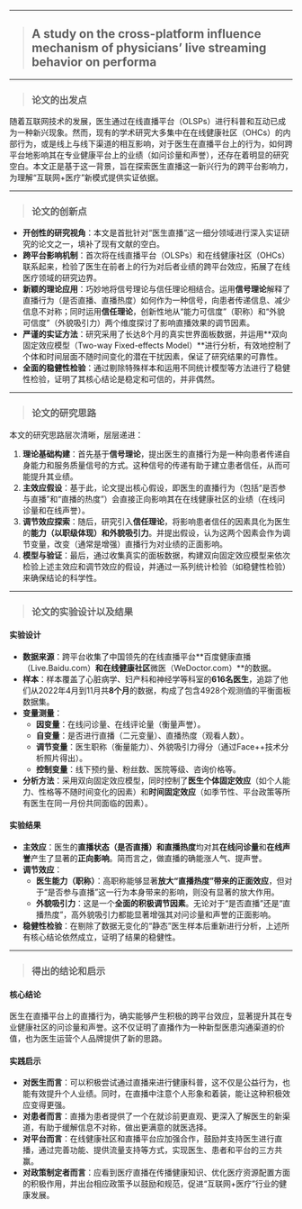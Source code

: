 
---
> ## A study on the cross-platform influence mechanism of physicians’ live streaming behavior on performa
---
> ### **论文的出发点**

随着互联网技术的发展，医生通过在线直播平台（OLSPs）进行科普和互动已成为一种新兴现象。然而，现有的学术研究大多集中在在线健康社区（OHCs）的内部行为，或是线上与线下渠道的相互影响，对于医生在直播平台上的行为，如何跨平台地影响其在专业健康平台上的业绩（如问诊量和声誉），还存在着明显的研究空白。本文正是基于这一背景，旨在探索医生直播这一新兴行为的跨平台影响力，为理解“互联网+医疗”新模式提供实证依据。

---
> ### **论文的创新点**

* **开创性的研究视角**：本文是首批针对“医生直播”这一细分领域进行深入实证研究的论文之一，填补了现有文献的空白。
* **跨平台影响机制**：首次将在线直播平台（OLSPs）和在线健康社区（OHCs）联系起来，检验了医生在前者上的行为对后者业绩的跨平台效应，拓展了在线医疗领域的研究边界。
* **新颖的理论应用**：巧妙地将信号理论与信任理论相结合。运用**信号理论**解释了直播行为（是否直播、直播热度）如何作为一种信号，向患者传递信息、减少信息不对称；同时运用**信任理论**，创新性地从“能力可信度”（职称）和“外貌可信度”（外貌吸引力）两个维度探讨了影响直播效果的调节因素。
* **严谨的实证方法**：研究采用了长达8个月的真实世界面板数据，并运用**双向固定效应模型（Two-way Fixed-effects Model）**进行分析，有效地控制了个体和时间层面不随时间变化的潜在干扰因素，保证了研究结果的可靠性。
* **全面的稳健性检验**：通过剔除特殊样本和运用不同统计模型等方法进行了稳健性检验，证明了其核心结论是稳定和可信的，并非偶然。

---
> ### **论文的研究思路**

本文的研究思路层次清晰，层层递进：
1.  **理论基础构建**：首先基于**信号理论**，提出医生的直播行为是一种向患者传递自身能力和服务质量信号的方式。这种信号的传递有助于建立患者信任，从而可能提升其业绩。
2.  **主效应假设**：基于此，论文提出核心假设，即医生的直播行为（包括“是否参与直播”和“直播的热度”）会直接正向影响其在在线健康社区的业绩（在线问诊量和在线声誉）。
3.  **调节效应探索**：随后，研究引入**信任理论**，将影响患者信任的因素具化为医生的**能力（以职级体现）**和**外貌吸引力**。并提出假设，认为这两个因素会作为调节变量，改变（通常是增强）直播行为对业绩的正面影响。
4.  **模型与验证**：最后，通过收集真实的面板数据，构建双向固定效应模型来依次检验上述主效应和调节效应的假设，并通过一系列统计检验（如稳健性检验）来确保结论的科学性。

---
> ### **论文的实验设计以及结果**

#### 实验设计
* **数据来源**：跨平台收集了中国领先的在线直播平台**百度健康直播（Live.Baidu.com）**和在线健康社区**微医（WeDoctor.com）**的数据。
* **样本**：样本覆盖了心脏病学、妇产科和神经学等科室的**616名医生**，追踪了他们从2022年4月到11月共**8个月**的数据，构成了包含4928个观测值的平衡面板数据集。
* **变量测量**：
    * **因变量**：在线问诊量、在线评论量（衡量声誉）。
    * **自变量**：是否进行直播（二元变量）、直播热度（观看人数）。
    * **调节变量**：医生职称（衡量能力）、外貌吸引力得分（通过Face++技术分析照片得出）。
    * **控制变量**：线下预约量、粉丝数、医院等级、咨询价格等。
* **分析方法**：采用双向固定效应模型，同时控制了**医生个体固定效应**（如个人能力、性格等不随时间变化的因素）和**时间固定效应**（如季节性、平台政策等所有医生在同一月份共同面临的因素）。

#### 实验结果
* **主效应**：医生的**直播状态（是否直播）**和**直播热度**均对其**在线问诊量**和**在线声誉**产生了显著的**正向影响**。简而言之，做直播的确能涨人气、提声誉。
* **调节效应**：
    * **医生能力（职称）**：高职称能够显著**放大“直播热度”带来的正面效应**，但对于“是否参与直播”这一行为本身带来的影响，则没有显著的放大作用。
    * **外貌吸引力**：这是一个**全面的积极调节因素**。无论对于“是否直播”还是“直播热度”，高外貌吸引力都能显著增强其对问诊量和声誉的正面影响。
* **稳健性检验**：在剔除了数据无变化的“静态”医生样本后重新进行分析，上述所有核心结论依然成立，证明了结果的稳健性。

---
> ### **得出的结论和启示**

#### 核心结论
医生在直播平台上的直播行为，确实能够产生积极的跨平台效应，显著提升其在专业健康社区的问诊量和声誉。这不仅证明了直播作为一种新型医患沟通渠道的价值，也为医生运营个人品牌提供了新的思路。

#### 实践启示
* **对医生而言**：可以积极尝试通过直播来进行健康科普，这不仅是公益行为，也能有效提升个人业绩。同时，在直播中注意个人形象和着装，能让这种积极效应变得更强。
* **对患者而言**：直播为患者提供了一个在就诊前更直观、更深入了解医生的新渠道，有助于缓解信息不对称，做出更满意的就医选择。
* **对平台而言**：在线健康社区和直播平台应加强合作，鼓励并支持医生进行直播，通过完善功能、提供流量支持等方式，实现医生、患者和平台的三方共赢。
* **对政策制定者而言**：应看到医疗直播在传播健康知识、优化医疗资源配置方面的积极作用，并出台相应政策予以鼓励和规范，促进“互联网+医疗”行业的健康发展。